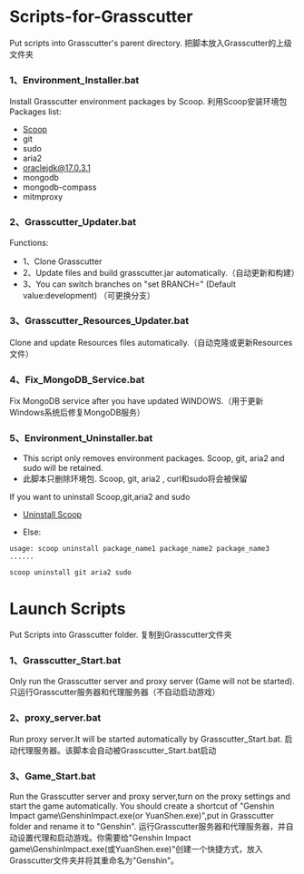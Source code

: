 # Scripts-for-Grasscutter

Put scripts into Grasscutter's parent directory.
把脚本放入Grasscutter的上级文件夹
### 1、Environment_Installer.bat
Install Grasscutter environment packages by Scoop.
利用Scoop安装环境包
Packages list:
- [Scoop](https://github.com/ScoopInstaller/Scoop)
- git
- sudo
- aria2
- oraclejdk@17.0.3.1
- mongodb
- mongodb-compass
- mitmproxy

### 2、Grasscutter_Updater.bat
Functions:
- 1、Clone Grasscutter
- 2、Update files and build grasscutter.jar automatically.（自动更新和构建）
- 3、You can switch branches on "set BRANCH=" (Default value:development)   （可更换分支）

### 3、Grasscutter_Resources_Updater.bat
Clone and update Resources files automatically.（自动克隆或更新Resources文件）

### 4、Fix_MongoDB_Service.bat
Fix MongoDB service after you have updated WINDOWS.（用于更新Windows系统后修复MongoDB服务）

### 5、Environment_Uninstaller.bat

- This script only removes environment packages. Scoop, git, aria2 and sudo will be retained.
- 此脚本只删除环境包. Scoop, git, aria2 , curl和sudo将会被保留

If you want to uninstall Scoop,git,aria2 and sudo 

- [Uninstall Scoop](https://github.com/ScoopInstaller/Scoop/wiki/Uninstalling-Scoop)

- Else:
```
usage: scoop uninstall package_name1 package_name2 package_name3 ......

scoop uninstall git aria2 sudo

```
# Launch Scripts

Put Scripts into Grasscutter folder.
复制到Grasscutter文件夹
### 1、Grasscutter_Start.bat
Only run the Grasscutter server and proxy server (Game will not be started).
只运行Grasscutter服务器和代理服务器（不自动启动游戏）

### 2、proxy_server.bat
Run proxy server.It will be started automatically by Grasscutter_Start.bat.
启动代理服务器。该脚本会自动被Grasscutter_Start.bat启动

### 3、Game_Start.bat
Run the Grasscutter server and proxy server,turn on the proxy settings and start the game automatically.
You should create a shortcut of "Genshin Impact game\GenshinImpact.exe(or YuanShen.exe)",put in Grasscutter folder and rename it to "Genshin".
运行Grasscutter服务器和代理服务器，并自动设置代理和启动游戏。你需要给"Genshin Impact game\GenshinImpact.exe(或YuanShen.exe)"创建一个快捷方式，放入Grasscutter文件夹并将其重命名为"Genshin"。